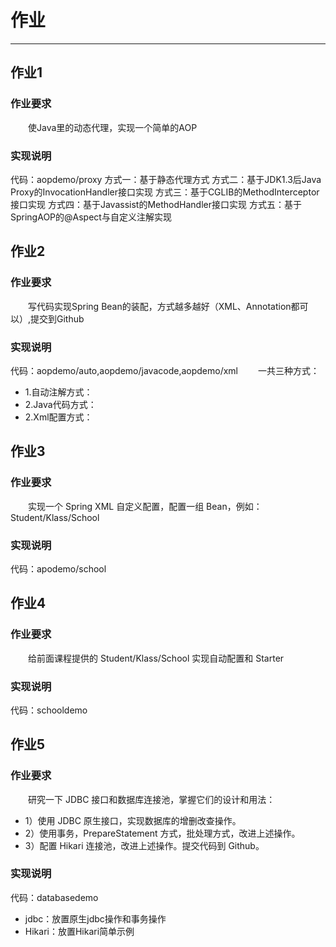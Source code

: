# 作业
***
## 作业1
### 作业要求
&ensp;&ensp;&ensp;&ensp;使Java里的动态代理，实现一个简单的AOP

### 实现说明
代码：aopdemo/proxy
方式一：基于静态代理方式
方式二：基于JDK1.3后Java Proxy的InvocationHandler接口实现
方式三：基于CGLIB的MethodInterceptor接口实现
方式四：基于Javassist的MethodHandler接口实现
方式五：基于SpringAOP的@Aspect与自定义注解实现

## 作业2
### 作业要求
&ensp;&ensp;&ensp;&ensp;写代码实现Spring Bean的装配，方式越多越好（XML、Annotation都可以）,提交到Github

### 实现说明
代码：aopdemo/auto,aopdemo/javacode,aopdemo/xml
&ensp;&ensp;&ensp;&ensp;一共三种方式：

- 1.自动注解方式：
- 2.Java代码方式：
- 2.Xml配置方式：

## 作业3
### 作业要求
&ensp;&ensp;&ensp;&ensp;实现一个 Spring XML 自定义配置，配置一组 Bean，例如：Student/Klass/School

### 实现说明
代码：apodemo/school
## 作业4
### 作业要求
&ensp;&ensp;&ensp;&ensp;给前面课程提供的 Student/Klass/School 实现自动配置和 Starter

### 实现说明
代码：schooldemo

## 作业5
### 作业要求
&ensp;&ensp;&ensp;&ensp;研究一下 JDBC 接口和数据库连接池，掌握它们的设计和用法：

- 1）使用 JDBC 原生接口，实现数据库的增删改查操作。
- 2）使用事务，PrepareStatement 方式，批处理方式，改进上述操作。
- 3）配置 Hikari 连接池，改进上述操作。提交代码到 Github。

### 实现说明
代码：databasedemo
  - jdbc：放置原生jdbc操作和事务操作
  - Hikari：放置Hikari简单示例


